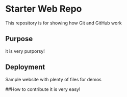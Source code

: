 # Starter Web Repo

This repository is for showing how Git and GitHub work

## Purpose
it is very purporsy!

## Deployment

Sample website with plenty of files for demos

##How to contribute
it is very easy!